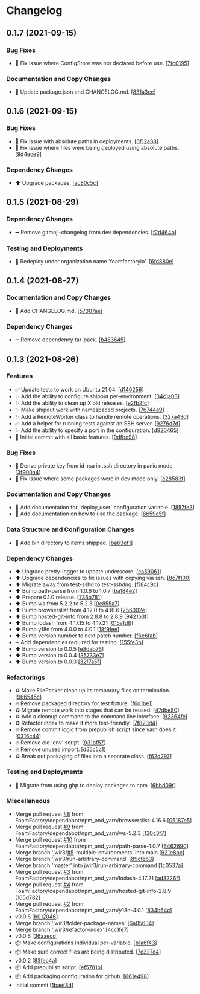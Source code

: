 # Changelog

<a name="0.1.7"></a>
## 0.1.7 (2021-09-15)

### Bug Fixes

- 🐛 Fix issue where ConfigStore was not declared before use. [[7fc0195](https://github.com/FoamFactory/shipout/commit/7fc01955ad9f6f6f2beb96ace39cbffb87ae6006)]

### Documentation and Copy Changes

- 📖 Update package.json and CHANGELOG.md. [[831a3ce](https://github.com/FoamFactory/shipout/commit/831a3ce43fa2e33e2078446e0e04c51f77a6f72d)]


<a name="0.1.6"></a>
## 0.1.6 (2021-09-15)

### Bug Fixes

- 🐛 Fix issue with absolute paths in deployments. [[6f12a38](https://github.com/foamfactory/shipout/commit/6f12a3842b329eac0b691aa78fc9658018085c25)]
- 🐛 Fix issue where files were being deployed using absolute paths. [[9d4ece9](https://github.com/foamfactory/shipout/commit/9d4ece91e8ce8df0bde52e3c305d406ffc03d145)]

### Dependency Changes

- ⬆️ Upgrade packages. [[ac80c5c](https://github.com/foamfactory/shipout/commit/ac80c5c5c39288f4f73882a92b9dab787ddf56e4)]


<a name="0.1.5"></a>
## 0.1.5 (2021-08-29)

### Dependency Changes

- ➖ Remove gitmoji-changelog from dev dependencies. [[f2d464b](https://github.com/foamfactory/shipout/commit/f2d464b1ff1ab0460ea7b9b91c3cc8a1a6d8e787)]

### Testing and Deployments

- 🚀 Redeploy under organization name &#x27;foamfactoryio&#x27;. [[6fd880e](https://github.com/foamfactory/shipout/commit/6fd880e5ae4bc60c23c2604dde1213e747a45128)]


<a name="0.1.4"></a>
## 0.1.4 (2021-08-27)

### Documentation and Copy Changes

- 📖 Add CHANGELOG.md. [[57307ae](https://github.com/foamfactory/shipout/commit/57307ae1b8f77e57eba2e77f0aaebae51af61202)]

### Dependency Changes

- ➖ Remove dependency tar-pack. [[b483645](https://github.com/foamfactory/shipout/commit/b48364526b1a67a8b5322f2273e51369929288f5)]


<a name="0.1.3"></a>
## 0.1.3 (2021-08-26)

### Features

- ✅ Update tests to work on Ubuntu 21.04. [[d140256](https://github.com/foamfactory/shipout/commit/d140256c8bbdeb06f5aef1ce7d18b2cd8a21025f)]
- ✨ Add the ability to configure shipout per-environment. [[34c1a03](https://github.com/foamfactory/shipout/commit/34c1a036d47dcd4d67314399081b52ba97da291a)]
- ✨ Add the ability to clean up X old releases. [[e2fb2fc](https://github.com/foamfactory/shipout/commit/e2fb2fc8a8bc262e2a0e12c03fa97e122954e407)]
- ✨ Make shipout work with namespaced projects. [[76744a9](https://github.com/foamfactory/shipout/commit/76744a9676264fc8a128c5de2a5629d35869451d)]
- ✨ Add a RemoteWorker class to handle remote operations. [[327a43d](https://github.com/foamfactory/shipout/commit/327a43d5ff7a9c0d149774b56e6e6cb67c05f61e)]
- ✅ Add a helper for running tests against an SSH server. [[9276d7d](https://github.com/foamfactory/shipout/commit/9276d7d164ef505606bf0dfe6e9da6c8190b3b79)]
- ✨ Add the ability to specify a port in the configuration. [[d920465](https://github.com/foamfactory/shipout/commit/d920465587b538893008a9a98f550b2eecb7aa47)]
- 🎉 Initial commit with all basic features. [[9dfbc98](https://github.com/foamfactory/shipout/commit/9dfbc98f2f1b59e88745ba4e9ffee2b4b986b1b4)]

### Bug Fixes

- 🐛 Derive private key from id_rsa in .ssh directory in panic mode. [[3f900a4](https://github.com/foamfactory/shipout/commit/3f900a4515218425d9df2014f6eca6dcc4437daa)]
- 🐛 Fix issue where some packages were in dev mode only. [[e28583f](https://github.com/foamfactory/shipout/commit/e28583fd7acf262ffa57f7012bae0061546a6566)]

### Documentation and Copy Changes

- 📖 Add documentation for &#x60;deploy_user&#x60; configuration variable. [[1857fe3](https://github.com/foamfactory/shipout/commit/1857fe34d3ae8091c5cc8138f2dc62a992ea8e03)]
- 📖 Add documentation on how to use the package. [[6659c5f](https://github.com/foamfactory/shipout/commit/6659c5fa293b1ee806112cd4fd8b4f7fb489c57e)]

### Data Structure and Configuration Changes

- 🔧 Add bin directory to items shipped. [[ba63ef1](https://github.com/foamfactory/shipout/commit/ba63ef125c7750239d2b05a12fcc7abd84000b9d)]

### Dependency Changes

- ⬆️ Upgrade pretty-logger to update underscore. [[ca59061](https://github.com/foamfactory/shipout/commit/ca59061fe4d6aa9a4b9cd05b67015620b392e466)]
- ⬆️ Upgrade dependencies to fix issues with copying via ssh. [[8c7f100](https://github.com/foamfactory/shipout/commit/8c7f10098bc384491625bcc77dfab9ff0cc65bc1)]
- ⬆️ Migrate away from test-sshd to test-sshdng. [[f184c9c](https://github.com/foamfactory/shipout/commit/f184c9cea0163476d808a7a41005b9285ad7483a)]
- ⬆️ Bump path-parse from 1.0.6 to 1.0.7 [[ba184e2](https://github.com/foamfactory/shipout/commit/ba184e2750f72014cc074362ce3a3b5c7b65034f)]
- ⬆️ Prepare 0.1.0 release. [[736b781](https://github.com/foamfactory/shipout/commit/736b781ac93273d3c801a7c5e2ca272369c6beb7)]
- ⬆️ Bump ws from 5.2.2 to 5.2.3 [[0c855a7](https://github.com/foamfactory/shipout/commit/0c855a7ddb7add2c45c1c7834129fc03e2ec3d2b)]
- ⬆️ Bump browserslist from 4.12.0 to 4.16.6 [[256002e](https://github.com/foamfactory/shipout/commit/256002e741735e0bf8930e602571657b9bfb64d0)]
- ⬆️ Bump hosted-git-info from 2.8.8 to 2.8.9 [[9421b3f](https://github.com/foamfactory/shipout/commit/9421b3f6b342cd610cd675de6a10ec9456093ac4)]
- ⬆️ Bump lodash from 4.17.15 to 4.17.21 [[015a1d8](https://github.com/foamfactory/shipout/commit/015a1d8349c145e6d8aca89ccdaec639a9879eeb)]
- ⬆️ Bump y18n from 4.0.0 to 4.0.1 [[18f9fee](https://github.com/foamfactory/shipout/commit/18f9fee23fbe1c68dd641409ff844a06b8cf23a5)]
- ⬆️ Bump version number to next patch number. [[f6e6fab](https://github.com/foamfactory/shipout/commit/f6e6fabc413c05c883de91247f93f6f56fc47db5)]
- ➕ Add dependencies required for testing. [[155fe3b](https://github.com/foamfactory/shipout/commit/155fe3bee998c3fd8fd6186ca8439e050783fdc0)]
- ⬆️ Bump version to 0.0.5 [[e8dab76](https://github.com/foamfactory/shipout/commit/e8dab768434e919bef26ea38f6c5417c45237c7b)]
- ⬆️ Bump version to 0.0.4 [[35733e7](https://github.com/foamfactory/shipout/commit/35733e73382c72e4b914199cd2cd153e3b7789a0)]
- ⬆️ Bump version to 0.0.3 [[32f7a5f](https://github.com/foamfactory/shipout/commit/32f7a5f9af0f1ff50e15c9f3ae513034e0ddc7f9)]

### Refactorings

- ♻️ Make FilePacker clean up its temporary files on termination. [[966545c](https://github.com/foamfactory/shipout/commit/966545c3794159dda38601c28d6ffdc033e5f020)]
- 🔥 Remove packaged directory for test fixture. [[f6d1be1](https://github.com/foamfactory/shipout/commit/f6d1be1e72dded3c576eadf0b06d87317f0977ee)]
- ♻️ Migrate remote work into stages that can be reused. [[47dbe80](https://github.com/foamfactory/shipout/commit/47dbe80370c4ed568d0dd7858369b596ed049ce2)]
- ♻️ Add a cleanup command to the command line interface. [[92364fe](https://github.com/foamfactory/shipout/commit/92364fec94e49f83f84d635ef436c42a426f38b0)]
- ♻️ Refactor index to make it more test-friendly. [[7f823d4](https://github.com/foamfactory/shipout/commit/7f823d48ca418cceba0d41049a23a0e706c5f777)]
- 🔥 Remove commit logic from prepublish script since yarn does it. [[0316c44](https://github.com/foamfactory/shipout/commit/0316c4449cba2af0ef8ed7b2ec161207aa8715bd)]
- 🔥 Remove old &#x27;env&#x27; script. [[931bf57](https://github.com/foamfactory/shipout/commit/931bf57edcf7b5a6370c086e0fa1d476b0e51148)]
- 🔥 Remove unused import. [[d35c5c1](https://github.com/foamfactory/shipout/commit/d35c5c1e6644d0122bbb1871d7485e77e4a679e2)]
- ♻️ Break out packaging of files into a separate class. [[f62d297](https://github.com/foamfactory/shipout/commit/f62d297d8bb0b4df524bbf62b5ff1050710bcb34)]

### Testing and Deployments

- 🚀 Migrate from using ghp to deploy packages to npm. [[6bbd09f](https://github.com/foamfactory/shipout/commit/6bbd09f8c9ffeab856904938f809e53f7ebef8ef)]

### Miscellaneous

-  Merge pull request [#8](https://github.com/foamfactory/shipout/issues/8) from FoamFactory/dependabot/npm_and_yarn/browserslist-4.16.6 [[05187e5](https://github.com/foamfactory/shipout/commit/05187e52e77bfd616f81c9da3851c8cd32553740)]
-  Merge pull request [#9](https://github.com/foamfactory/shipout/issues/9) from FoamFactory/dependabot/npm_and_yarn/ws-5.2.3 [[130c3f7](https://github.com/foamfactory/shipout/commit/130c3f7a851a4e14175f0fb86c3d4580c33586aa)]
-  Merge pull request [#10](https://github.com/foamfactory/shipout/issues/10) from FoamFactory/dependabot/npm_and_yarn/path-parse-1.0.7 [[6462690](https://github.com/foamfactory/shipout/commit/6462690940e990fd380d608b2f42a42f2967e23a)]
-  Merge branch &#x27;jwir3/[#5](https://github.com/foamfactory/shipout/issues/5)-multiple-environments&#x27; into main [[921e8bc](https://github.com/foamfactory/shipout/commit/921e8bc63155144000f508071ac2bb35884176b4)]
-  Merge branch &#x27;jwir3/run-arbitrary-command&#x27; [[89cfeb3](https://github.com/foamfactory/shipout/commit/89cfeb32d6af3a7d2d53938e8b898517947f4504)]
-  Merge branch &#x27;master&#x27; into jwir3/run-arbitrary-command [[1c0537a](https://github.com/foamfactory/shipout/commit/1c0537ab8e0f5a0af883efd6c7c6449e2a3def3d)]
-  Merge pull request [#3](https://github.com/foamfactory/shipout/issues/3) from FoamFactory/dependabot/npm_and_yarn/lodash-4.17.21 [[ad3226f](https://github.com/foamfactory/shipout/commit/ad3226fe2865d450a9f591e31955035dec9c4bfb)]
-  Merge pull request [#4](https://github.com/foamfactory/shipout/issues/4) from FoamFactory/dependabot/npm_and_yarn/hosted-git-info-2.8.9 [[165d782](https://github.com/foamfactory/shipout/commit/165d782392ced1d90a93ada04b06be81d5e1a593)]
-  Merge pull request [#2](https://github.com/foamfactory/shipout/issues/2) from FoamFactory/dependabot/npm_and_yarn/y18n-4.0.1 [[834b64c](https://github.com/foamfactory/shipout/commit/834b64c5651782bd7f19c38c85ecc501a90f0d04)]
-  v0.0.8 [[b012046](https://github.com/foamfactory/shipout/commit/b012046221ceb0f657b8a049dc10011b50c405be)]
-  Merge branch &#x27;jwir3/folder-package-names&#x27; [[6a05634](https://github.com/foamfactory/shipout/commit/6a0563422cc29d2da08f632d6a81375af506059b)]
-  Merge branch &#x27;jwir3/refactor-index&#x27; [[4cc1fe7](https://github.com/foamfactory/shipout/commit/4cc1fe76ffede515998ebc79d090f2bc993b1545)]
-  v0.0.6 [[36aaecd](https://github.com/foamfactory/shipout/commit/36aaecd2c87909e3ffd53ec7a0d5a8256d5cc014)]
- 📦 Make configurations individual per-variable. [[b1a6f43](https://github.com/foamfactory/shipout/commit/b1a6f43d76802645f620616b2060a70f78181906)]
- 📦 Make sure correct files are being distributed. [[7e327c4](https://github.com/foamfactory/shipout/commit/7e327c4161b12b2a2a1933eddb600e73552bd9b4)]
-  v0.0.2 [[83fec4a](https://github.com/foamfactory/shipout/commit/83fec4a2569e4b4d5d8580b823946a53959930b7)]
- 📦 Add prepublish script. [[ef5781b](https://github.com/foamfactory/shipout/commit/ef5781b6633a92d9e05ebccffa9d60a2b7a3cb3f)]
- 📦 Add packaging configuration for github. [[661e498](https://github.com/foamfactory/shipout/commit/661e498e75a6af86fc66f7602b0a23ff19689441)]
-  Initial commit [[1baef8d](https://github.com/foamfactory/shipout/commit/1baef8dc503600c281b2c917425990e674f8eea2)]


